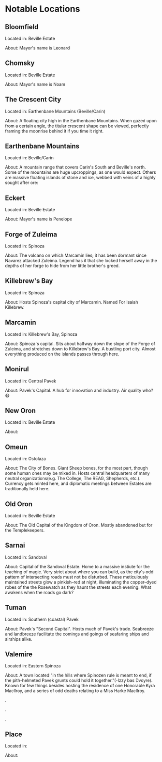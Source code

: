 # Notable Locations

## Bloomfield
Located in: Beville Estate 

About: Mayor's name is Leonard

## Chomsky
Located in: Beville Estate 

About: Mayor's name is Noam

## The Crescent City
Located in: Earthenbane Mountains (Beville/Carin)

About: A floating city high in the Earthenbane Mountains. When gazed upon from a certain angle, the titular crescent shape can be viewed, perfectly framing the moonrise behind it if you time it right.

## Earthenbane Mountains 
Located in: Beville/Carin

About: A mountain range that covers Carin's South and Beville's north. Some of the mountains are huge upcroppings, as one would expect. Others are massive floating islands of stone and ice, webbed with veins of a highly sought after ore: 

## Eckert
Located in: Beville Estate 

About: Mayor's name is Penelope 

## Forge of Zuleima
Located in: Spinoza

About: The volcano on which Marcamin lies; it has been dormant since Navarez attacked Zuleima. Legend has it that she locked herself away in the depths of her forge to hide from her little brother's greed.

## Killebrew's Bay
Located in: Spinoza

About: Hosts Spinoza's capital city of Marcamin. Named For Isaiah Killebrew.

## Marcamin
Located in: Killebrew's Bay, Spinoza

About: Spinoza's capital. Sits about halfway down the slope of the Forge of Zuleima, and stretches down to Killebrew's Bay. A bustling port city. Almost everything produced on the islands passes through here.

## Monirul
Located in: Central Pavek

About: Pavek's Capital. A hub for innovation and industry. Air quality who? 😷

## New Oron
Located in: Beville Estate 

About: 

## Omeun
Located in: Ostolaza

About: The City of Bones. Giant Sheep bones, for the most part, though some human ones may be mixed in. Hosts central headquarters of many neutral organizations(e.g. The College, The REAG, Shepherds, etc.). Currency gets minted here, and diplomatic meetings between Estates are traditionally held here.

## Old Oron
Located in: Beville Estate 

About: The Old Capital of the Kingdom of Oron. Mostly abandoned but for the Templekeepers.

## Sarnai
Located in: Sandoval

About: Capital of the Sandoval Estate. Home to a massive instiute for the teaching of magic. Very strict about where you can build, as the city's odd pattern of intersecting roads must not be disturbed. These meticulously maintained streets glow a pinkish–red at night, illuminating the copper–dyed robes of the the Rosewatch as they haunt the streets each evening. What awakens when the roads go dark?

## Tuman
Located in: Southern (coastal) Pavek

About: Pavek's "Second Capital". Hosts much of Pavek's trade. Seabreeze and landbreeze facilitate the comings and goings of seafaring ships and airships alike.

## Valemire
Located in: Eastern Spinoza

About: A town located "in the hills where Spinozen rule is meant to end, if the pith-helmeted Pavek grunts could hold it together."(-Izzy bas Dvoyre). Known for few things besides hosting the residence of one Honorable Kyra MacIlroy, and a series of odd deaths relating to a Miss Harke MacIlroy.


.

.

.
## Place
Located in: 

About: 
